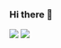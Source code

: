 ### Hi there 👋


<img src="https://img.shields.io/badge/Python-yellow?style=plastic&logo=Python&logoColor=blue"/>
<img src="https://img.shields.io/badge/java-007396?style=for-the-badge&logo=java&logoColor=white"> 

